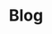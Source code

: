 ---
layout: grid
title:  Blog
slug:   blog
description: >
  Sometimes ideas just need writing down.
---